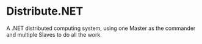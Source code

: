 # Distribute.NET
A .NET distributed computing system, using one Master as the commander and multiple Slaves to do all the work.
